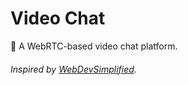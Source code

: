 # Video Chat

🎥 A WebRTC-based video chat platform.

###### Inspired by [WebDevSimplified](https://www.youtube.com/watch?v=DvlyzDZDEq4&list=PLZlA0Gpn_vH8DWL14Wud_m8NeNNbYKOkj&index=3).
